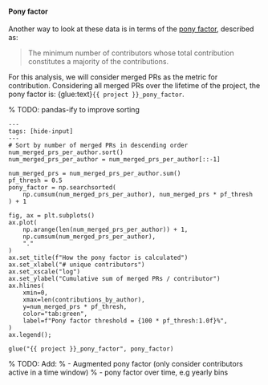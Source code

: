 #### Pony factor

Another way to look at these data is in terms of the
[pony factor](https://ke4qqq.wordpress.com/2015/02/08/pony-factor-math/),
described as:

> The minimum number of contributors whose total contribution constitutes a
> majority of the contributions.

For this analysis, we will consider merged PRs as the metric for contribution.
Considering all merged PRs over the lifetime of the project, the pony factor
is: {glue:text}`{{ project }}_pony_factor`.

% TODO: pandas-ify to improve sorting

```{code-cell}
---
tags: [hide-input]
---
# Sort by number of merged PRs in descending order
num_merged_prs_per_author.sort()
num_merged_prs_per_author = num_merged_prs_per_author[::-1]

num_merged_prs = num_merged_prs_per_author.sum()
pf_thresh = 0.5
pony_factor = np.searchsorted(
    np.cumsum(num_merged_prs_per_author), num_merged_prs * pf_thresh
) + 1

fig, ax = plt.subplots()
ax.plot(
    np.arange(len(num_merged_prs_per_author)) + 1,
    np.cumsum(num_merged_prs_per_author),
    "."
)
ax.set_title(f"How the pony factor is calculated")
ax.set_xlabel("# unique contributors")
ax.set_xscale("log")
ax.set_ylabel("Cumulative sum of merged PRs / contributor")
ax.hlines(
    xmin=0,
    xmax=len(contributions_by_author),
    y=num_merged_prs * pf_thresh,
    color="tab:green",
    label=f"Pony factor threshold = {100 * pf_thresh:1.0f}%",
)
ax.legend();

glue("{{ project }}_pony_factor", pony_factor)
```

% TODO: Add:
% - Augmented pony factor (only consider contributors active in a time window)
% - pony factor over time, e.g yearly bins

[^master_to_main]: i.e. `master` or `main`.

[^only_active]: This only includes PRs from users with an active GitHub account.
